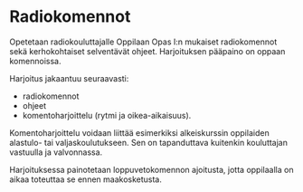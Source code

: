 # Radiokomennot

Opetetaan radiokouluttajalle Oppilaan Opas I:n mukaiset radiokomennot sekä kerhokohtaiset selventävät ohjeet. Harjoituksen pääpaino on oppaan komennoissa.

Harjoitus jakaantuu seuraavasti:
* radiokomennot
* ohjeet
* komentoharjoittelu (rytmi ja oikea-aikaisuus).

Komentoharjoittelu voidaan liittää esimerkiksi alkeiskurssin oppilaiden alastulo- tai valjaskoulutukseen. Sen on tapanduttava kuitenkin kouluttajan vastuulla ja valvonnassa.

Harjoituksessa painotetaan loppuvetokomennon ajoitusta, jotta oppilaalla on aikaa toteuttaa se ennen maakosketusta.
